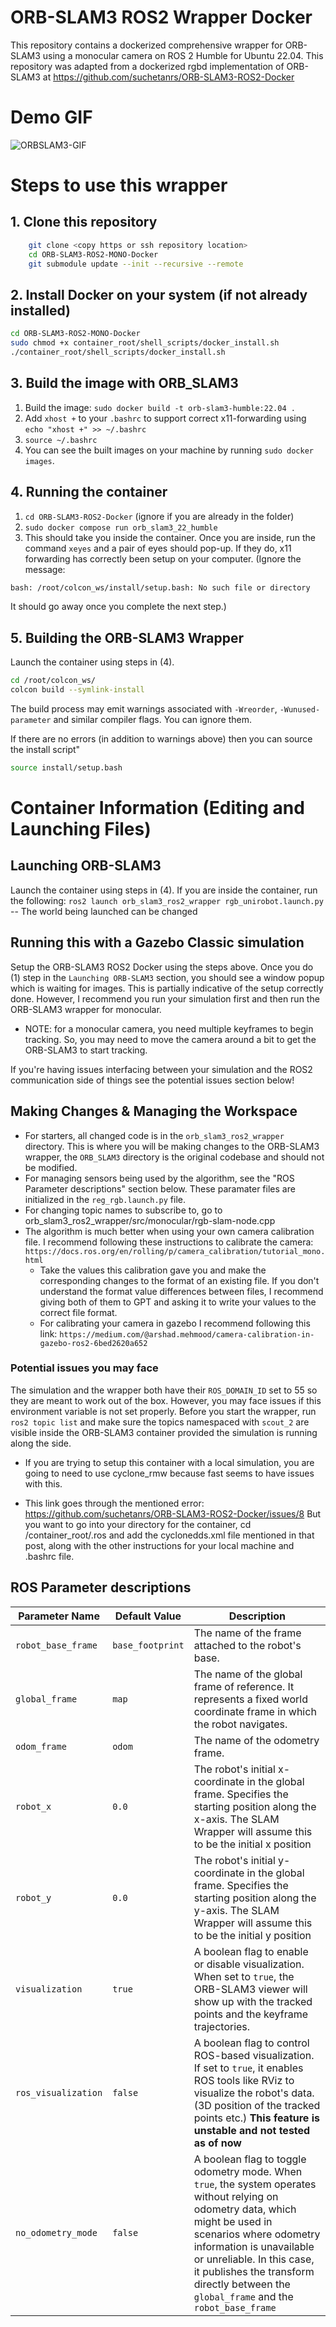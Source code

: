 # ORB-SLAM3 ROS2 Wrapper Docker

This repository contains a dockerized comprehensive wrapper for ORB-SLAM3 using a monocular camera on ROS 2 Humble for Ubuntu 22.04. This repository was adapted from a dockerized rgbd implementation of ORB-SLAM3 at <https://github.com/suchetanrs/ORB-SLAM3-ROS2-Docker>

# Demo GIF

![ORBSLAM3-GIF](ORBSLAM_Moving.gif)

# Steps to use this wrapper

## 1. Clone this repository

```bash
    git clone <copy https or ssh repository location>
    cd ORB-SLAM3-ROS2-MONO-Docker
    git submodule update --init --recursive --remote
```

## 2. Install Docker on your system (if not already installed)

```bash
cd ORB-SLAM3-ROS2-MONO-Docker
sudo chmod +x container_root/shell_scripts/docker_install.sh
./container_root/shell_scripts/docker_install.sh
```

## 3. Build the image with ORB_SLAM3

1. Build the image: ```sudo docker build -t orb-slam3-humble:22.04 .```
1. Add ```xhost +``` to your ```.bashrc``` to support correct x11-forwarding using ```echo "xhost +" >> ~/.bashrc```
1. ```source ~/.bashrc```
1. You can see the built images on your machine by running ```sudo docker images```.

## 4. Running the container

1. ```cd ORB-SLAM3-ROS2-Docker``` (ignore if you are already in the folder)
2. ```sudo docker compose run orb_slam3_22_humble```
3. This should take you inside the container. Once you are inside, run the command ```xeyes``` and a pair of eyes should pop-up. If they do, x11 forwarding has correctly been setup on your computer. (Ignore the message:

```bash
bash: /root/colcon_ws/install/setup.bash: No such file or directory
```

It should go away once you complete the next step.)

## 5. Building the ORB-SLAM3 Wrapper

Launch the container using steps in (4).

```bash
cd /root/colcon_ws/
colcon build --symlink-install
```

The build process may emit warnings associated with `-Wreorder`, `-Wunused-parameter` and similar compiler flags.
You can ignore them.

If there are no errors (in addition to warnings above) then you can source the install script"

```bash
source install/setup.bash
```

# Container Information (Editing and Launching Files)

## Launching ORB-SLAM3

Launch the container using steps in (4).
If you are inside the container, run the following:
```ros2 launch orb_slam3_ros2_wrapper rgb_unirobot.launch.py```
-- The world being launched can be changed

## Running this with a Gazebo Classic simulation

Setup the ORB-SLAM3 ROS2 Docker using the steps above. Once you do (1) step in the ```Launching ORB-SLAM3``` section, you should see a window popup which is waiting for images. This is partially indicative of the setup correctly done. However, I recommend you run your simulation first and then run the ORB-SLAM3 wrapper for monocular.

* NOTE: for a monocular camera, you need multiple keyframes to begin tracking. So, you may need to move the camera around a bit to get the ORB-SLAM3 to start tracking.

If you're having issues interfacing between your simulation and the ROS2 communication side of things see the potential issues section below!

## Making Changes & Managing the Workspace

* For starters, all changed code is in the ```orb_slam3_ros2_wrapper``` directory. This is where you will be making changes to the ORB-SLAM3 wrapper, the ```ORB_SLAM3``` directory is the original codebase and should not be modified.
* For managing sensors being used by the algorithm, see the "ROS Parameter descriptions" section below. These paramater files are initialized in the `reg_rgb.launch.py` file.
* For changing topic names to subscribe to, go to orb_slam3_ros2_wrapper/src/monocular/rgb-slam-node.cpp
* The algorithm is much better when using your own camera calibration file. I recommend following these instructions to calibrate the camera: `https://docs.ros.org/en/rolling/p/camera_calibration/tutorial_mono.html`
  * Take the values this calibration gave you and make the corresponding changes to the format of an existing file. If you don't understand the format value differences between files, I recommend giving both of them to GPT and asking it to write your values to the correct file format.
  * For calibrating your camera in gazebo I recommend following this link: `https://medium.com/@arshad.mehmood/camera-calibration-in-gazebo-ros2-6bed2620a652`

### Potential issues you may face

The simulation and the wrapper both have their ```ROS_DOMAIN_ID``` set to 55 so they are meant to work out of the box. However, you may face issues if this environment variable is not set properly. Before you start the wrapper, run ```ros2 topic list``` and make sure the topics namespaced with ```scout_2``` are visible inside the ORB-SLAM3 container provided the simulation is running along the side.

* If you are trying to setup this container with a local simulation, you are going to need to use cyclone_rmw because fast seems to have issues with this.

* This link goes through the mentioned error: <https://github.com/suchetanrs/ORB-SLAM3-ROS2-Docker/issues/8>
But you want to go into your directory for the container, cd /container_root/.ros and add the cyclonedds.xml file mentioned in that post, along with the other instructions for your local machine and .bashrc file.

## ROS Parameter descriptions

| Parameter Name          | Default Value | Description                                                                 |
|-------------------------|---------------|-----------------------------------------------------------------------------|
| `robot_base_frame`      | `base_footprint` | The name of the frame attached to the robot's base. |
| `global_frame`          | `map`         | The name of the global frame of reference. It represents a fixed world coordinate frame in which the robot navigates.|
| `odom_frame`            | `odom`        | The name of the odometry frame. |
| `robot_x`               | `0.0`         | The robot's initial x-coordinate in the global frame. Specifies the starting position along the x-axis. The SLAM Wrapper will assume this to be the initial x position|
| `robot_y`               | `0.0`         | The robot's initial y-coordinate in the global frame. Specifies the starting position along the y-axis. The SLAM Wrapper will assume this to be the initial y position|
| `visualization`         | `true`        | A boolean flag to enable or disable visualization. When set to `true`, the ORB-SLAM3 viewer will show up with the tracked points and the keyframe trajectories.|
| `ros_visualization`     | `false`       | A boolean flag to control ROS-based visualization. If set to `true`, it enables ROS tools like RViz to visualize the robot's data. (3D position of the tracked points etc.)  **This feature is unstable and not tested as of now**|
| `no_odometry_mode`      | `false`       | A boolean flag to toggle odometry mode. When `true`, the system operates without relying on odometry data, which might be used in scenarios where odometry information is unavailable or unreliable. In this case, it publishes the transform directly between the ```global_frame``` and the ```robot_base_frame```|
